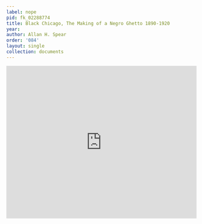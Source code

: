 ```yaml
---
label: nope
pid: fk_02288774
title: Black Chicago, The Making of a Negro Ghetto 1890-1920
year:
author: Allan H. Spear
order: '084'
layout: single
collection: documents
---
```

<iframe src="https://northwestern.app.box.com/embed/s/5g1n0r76ofnd1cheggb2rrwofh0a5j7z?sortColumn=date&view=list" width="500" height="400" frameborder="0" allowfullscreen webkitallowfullscreen msallowfullscreen></iframe>
